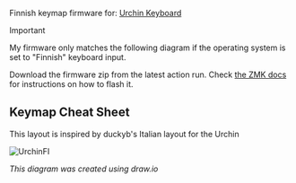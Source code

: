 Finnish keymap firmware for: [Urchin Keyboard](https://github.com/duckyb/urchin)

> [!IMPORTANT]
> My firmware only matches the following diagram if the operating system is set to "Finnish" keyboard input.

Download the firmware zip from the latest action run. Check [the ZMK docs](https://zmk.dev/docs/user-setup#installing-the-firmware) for instructions on how to flash it.

## Keymap Cheat Sheet

This layout is inspired by duckyb's Italian layout for the Urchin
  
  ![UrchinFI ](https://github.com/user-attachments/assets/7024ecab-f71f-4390-a13e-bfbffa0a9410)


</div>

*This diagram was created using draw.io*
